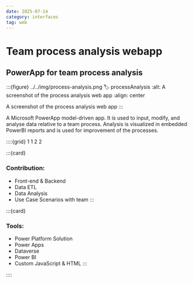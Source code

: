 ```yaml
---
date: 2025-07-14
category: interfaces
tag: web
---
```


# Team process analysis webapp

## PowerApp for team process analysis

:::{figure} ../../img/process-analysis.png
:label: processAnalysis
:alt: A screenshot of the process analysis web app
:align: center

A screenshot of the process analysis web app
:::

A Microsoft PowerApp model-driven app.
It is used to input, modify, and analyse data relative to a team process.
Analysis is visualized in embedded PowerBI reports and is used for improvement of the processes.

::::{grid} 1 1 2 2

:::{card}

### Contribution:
* Front-end & Backend
* Data ETL
* Data Analysis
* Use Case Scenarios with team
:::

:::{card}

### Tools:
* Power Platform Solution
* Power Apps
* Dataverse
* Power BI
* Custom JavaScript & HTML
:::

::::